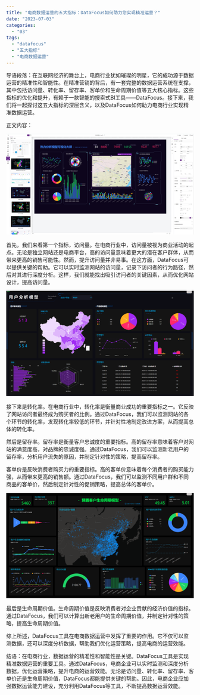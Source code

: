 ```yaml
---
title: "电商数据运营的五大指标：DataFocus如何助力您实现精准运营？"
date: "2023-07-03"
categories: 
  - "03"
tags: 
  - "datafocus"
  - "五大指标"
  - "电商数据运营"
---
```


导语段落：在互联网经济的舞台上，电商行业犹如璀璨的明星，它的成功源于数据运营的精准性和智能性。在精准营销的背后，有一套完整的数据运营系统在支撑，其中包括访问量、转化率、留存率、客单价和生命周期价值等五大核心指标。这些指标的优化和提升，有赖于一款智能的搜索式BI工具——DataFocus。接下来，我们将一起探讨这五大指标的深层含义，以及DataFocus如何助力电商行业实现精准数据运营。

正文内容：

![](images/1688086479-%E6%93%8D%E4%BD%9C%E7%95%8C%E9%9D%A2-%E5%89%AF%E6%9C%AC.png)

首先，我们来看第一个指标，访问量。在电商行业中，访问量被视为商业活动的起点。无论是独立网站还是电商平台，高的访问量意味着更大的潜在客户群体，从而带来更高的销售可能性。然而，提升访问量并非易事。在这方面，DataFocus可以提供关键的帮助。它可以实时监测网站的访问量，记录下访问者的行为路径，然后对其进行深度分析。这样，我们就能找出吸引访问者的关键因素，从而优化网站设计，提高访问量。

![](images/1688087332-%E7%94%A8%E6%88%B7%E5%88%86%E6%9E%90%E6%A8%A1%E5%9E%8B.png)

接下来是转化率。在电商行业中，转化率是衡量商业成功的重要指标之一。它反映了网站访问者最终成为购买者的比例。通过DataFocus，我们可以监测网站的各个环节的转化率，发现转化率较低的环节，并针对性地制定改进方案，从而提高总体的转化率。

然后是留存率。留存率是衡量客户忠诚度的重要指标。高的留存率意味着客户对网站的满意度高，对品牌的忠诚度强。通过DataFocus，我们可以监测新老用户的留存率，分析用户流失的原因，并制定针对性的策略，提高留存率。

客单价是反映消费者购买力的重要指标。高的客单价意味着每个消费者的购买能力强，从而带来更高的销售额。通过DataFocus，我们可以监测不同用户群和不同商品的客单价，然后制定针对性的促销策略，提高总体的客单价。

![](images/1688087391-%E7%94%9F%E5%91%BD%E5%91%A8%E6%9C%9F%E6%A8%A1%E5%9E%8B.png)

最后是生命周期价值。生命周期价值是反映消费者对企业贡献的经济价值的指标。通过DataFocus，我们可以计算出新老用户的生命周期价值，并制定针对性的策略，提高生命周期价值。

综上所述，DataFocus工具在电商数据运营中发挥了重要的作用。它不仅可以监测数据，还可以深度分析数据，帮助我们优化运营策略，提高电商的运营效能。

结语：在电商行业，数据运营的精准性和智能性是关键。DataFocus工具是实现精准数据运营的重要工具。通过DataFocus，电商企业可以实时监测和深度分析数据，优化运营策略，提升电商的运营效能。无论是访问量、转化率、留存率、客单价还是生命周期价值，DataFocus都能提供关键的帮助。因此，电商企业应加强数据运营能力建设，充分利用DataFocus等工具，不断提高数据运营效能。
